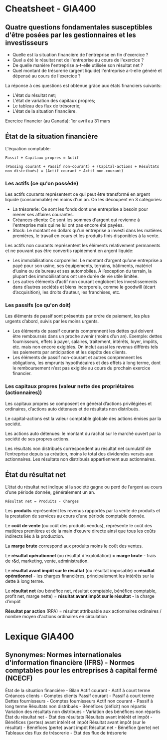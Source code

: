# Cheatsheet - GIA400

## Quatre questions fondamentales susceptibles d'être posées par les gestionnaires et les investisseurs
- Quelle est la situation financière de l'entreprise en fin d'exercice ?
- Quel a été le résultat net de l'entreprise au cours de l'exercice ?
- De quelle manière l'entreprise a-t-elle utilisée son résultat net ? 
- Quel montant de trésorerie (argent liquide) l'entreprise a-t-elle généré et dépensé au cours de l'exercice ? 

La réponse à ces questions est obtenue grâce aux états financiers suivants:
- L'état du résultat net;
- L'état de variation des capitaux propres;
- Le tableau des flux de trésorerie;
- L'état de la situation financière.

Exercice financier (au Canada): 1er avril au 31 mars 

## État de la situation financière
L'équation comptable:

`Passif + Capitaux propres = Actif`

`(Passing courant + Passif non-courant) + (Capital-actions + Résultats non distribués) = (Actif courant + Actif non-courant)`

### Les actifs (ce qu'on possède)
Les actifs courants représentent ce qui peut être transformé en argent liquide (consommable) en moins d'un an. On les découpent en 3 catégories:
- La trésorerie: Ce sont les fonds dont une entreprise a besoin pour mener ses affaires courantes.
- Créances clients: Ce sont les sommes d'argent qui revienne à l'entreprise mais qui ne lui ont pas encore été payées.
- Stock: Le montant en dollars qu'un entreprise a investi dans les matières premières, le travail en cours et les produits finis disponibles à la vente.

Les actifs non courants représentent les éléments relativement permanents et ne pouvant pas être convertis rapidement en argent liquide:
- Les immobilisations corporelles: Le montant d’argent qu’une entreprise a payé pour son usine, ses équipements, terrains, bâtiments, matériel d’usine ou de bureau et ses automobiles. À l’exception du terrain, la plupart des immobilisations ont une durée de vie utile limitée.
- Les autres éléments d’actif non courant englobent les investissements dans d’autres sociétés et biens incorporels, comme le goodwill (écart d’acquisition), les droits d’auteur, les franchises, etc.

### Les passifs (ce qu'on doit)
Les éléments de passif sont présentés par ordre de paiement, les plus urgents d’abord, suivis par les moins urgents.
- Les éléments de passif courants comprennent les dettes qui doivent être remboursés dans un proche avenir (moins d’un an). Exemple: dettes fournisseurs,
effets à payer, salaires, traitement, intérêts, loyer, impôts, etc. mais non encore exigibles. On inclut aussi les revenus différés tels les paiements par anticipation et les dépôts des clients.
- Les éléments de passif non-courant et autres comprennent les obligations, les emprunts hypothécaires et des effets à long terme, dont le remboursement n’est pas exigible au cours du prochain exercice financier.

### Les capitaux propres (valeur nette des propriétaires (actionnaires))
Les capitaux propres se composent en général d’actions privilégiées et ordinaires, d’actions auto détenues et de résultats non distribués.

Le capital-actions est la valeur comptable globale des actions émises par la société.

Les actions auto détenues: le montant du rachat sur le marché ouvert par la société de ses propres actions.

Les résultats non distribués correspondent au résultat net cumulatif de l’entreprise depuis sa création, moins le total des dividendes versés aux actionnaires. Les résultats non distribués appartiennent aux actionnaires.


## État du résultat net
L’état du résultat net indique si la société gagne ou perd de l’argent au cours d’une période donnée, généralement un an.

`Résultat net = Produits - Charges`

Les **produits** représentent les revenus rapportés par la vente de produits et la prestation de services au cours d’une période comptable donnée.

Le **coût de vente** (ou coût des produits vendus), représente le coût des matières premières et de la main d’œuvre directe ainsi que tous les coûts indirects liés à la production.

La **marge brute** correspond aux produits moins le coût des ventes.

Le **résultat opérationnel** (ou résultat d'exploitation) = **marge brute** - frais de r&d, marketing, vente, administration.

Le **résultat avant impôt sur le résultat** (ou résultat imposable) = **résultat opérationnel** - les charges financières, principalement les intérêts sur la dette à long terme.

Le **résultat net** (ou bénéfice net, résultat comptable, bénéfice comptable, profit net, marge nette) = **résultat avant impôt sur le résultat** - la charge d’impôt

**Résultat par action** (RPA) = résultat attribuable aux actionnaires ordinaires / nombre moyen d'actions ordinaires en circulation






# Lexique GIA400
## Synonymes: Normes internationales d'information financière (IFRS) - Normes comptables pour les entreprises à capital fermé (NCECF)
État de la situation financière - Bilan
Actif courant - Actif à court terme
Créances clients - Comptes clients
Passif courant - Passif à court terme
Dettes fournisseurs - Comptes fournisseurs
Actif non courant - Passif à long terme
Résultats non distribués - Bénéfices (déficit) non répartis
Variation des résultats non distribués - Variation des bénéfices non répartis
État du résultat net - État des résultats
Résultats avant intérêt et impôt - Bénéfices (pertes) avant intérêt et impôt
Résultat avant impôt (sur le résultat) - Bénéfices (perte) avant impôt
Résultat net - Bénéfice (perte) net
Tableaux des flux de trésorerie - État des flux de trésorerie
